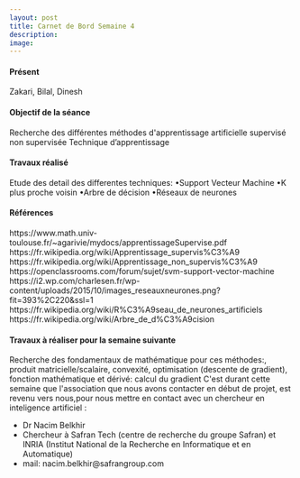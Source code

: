 ```yaml
---
layout: post
title: Carnet de Bord Semaine 4
description:
image:
---
```


<div class="box">
<h4>Présent</h4>
Zakari, Bilal, Dinesh

<h4>Objectif de la séance</h4>
Recherche des différentes méthodes d'apprentissage artificielle
supervisé
non supervisée
Technique d’apprentissage

<h4>Travaux réalisé</h4>
Etude des detail des differentes techniques:
•Support Vecteur Machine
•K plus proche voisin
•Arbre de décision
•Réseaux de neurones



<h4>Références</h4>
https://www.math.univ-toulouse.fr/~agarivie/mydocs/apprentissageSupervise.pdf
https://fr.wikipedia.org/wiki/Apprentissage_supervis%C3%A9
https://fr.wikipedia.org/wiki/Apprentissage_non_supervis%C3%A9
https://openclassrooms.com/forum/sujet/svm-support-vector-machine
https://i2.wp.com/charlesen.fr/wp-content/uploads/2015/10/images_reseauxneurones.png?fit=393%2C220&ssl=1
https://fr.wikipedia.org/wiki/R%C3%A9seau_de_neurones_artificiels
https://fr.wikipedia.org/wiki/Arbre_de_d%C3%A9cision

<h4>Travaux à réaliser pour la semaine suivante</h4>
Recherche des fondamentaux de mathématique pour ces méthodes:, produit matricielle/scalaire, convexité, optimisation (descente de gradient), fonction mathématique et dérivé: calcul du gradient
C'est durant cette semaine que l'association que nous avons contacter en début de projet, est revenu vers nous,pour nous mettre en contact avec un chercheur en inteligence artificiel : 
<ul>
  <li> Dr Nacim Belkhir</li>
  <li> Chercheur à Safran Tech (centre de recherche du groupe Safran) et INRIA (Institut National de la Recherche en Informatique et en Automatique)</li>
  <li> mail: nacim.belkhir@safrangroup.com</li>
</ul>



</div>

